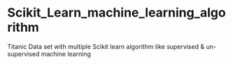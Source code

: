 # Scikit_Learn_machine_learning_algorithm
Titanic Data set with multiple Scikit learn algorithm like supervised &amp; un-supervised machine learning
